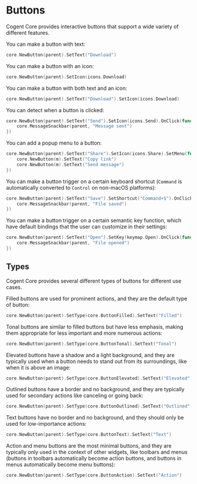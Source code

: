 # Buttons

Cogent Core provides interactive buttons that support a wide variety of different features.

You can make a button with text:

```Go
core.NewButton(parent).SetText("Download")
```

You can make a button with an icon:

```Go
core.NewButton(parent).SetIcon(icons.Download)
```

You can make a button with both text and an icon:

```Go
core.NewButton(parent).SetText("Download").SetIcon(icons.Download)
```

You can detect when a button is clicked:

```Go
core.NewButton(parent).SetText("Send").SetIcon(icons.Send).OnClick(func(e events.Event) {
    core.MessageSnackbar(parent, "Message sent")
})
```

You can add a popup menu to a button:

```Go
core.NewButton(parent).SetText("Share").SetIcon(icons.Share).SetMenu(func(m *core.Scene) {
    core.NewButton(m).SetText("Copy link")
    core.NewButton(m).SetText("Send message")
})
```

You can make a button trigger on a certain keyboard shortcut (`Command` is automatically converted to `Control` on non-macOS platforms):

```Go
core.NewButton(parent).SetText("Save").SetShortcut("Command+S").OnClick(func(e events.Event) {
    core.MessageSnackbar(parent, "File saved")
})
```

You can make a button trigger on a certain semantic key function, which have default bindings that the user can customize in their settings:

```Go
core.NewButton(parent).SetText("Open").SetKey(keymap.Open).OnClick(func(e events.Event) {
    core.MessageSnackbar(parent, "File opened")
})
```

## Types

Cogent Core provides several different types of buttons for different use cases.

Filled buttons are used for prominent actions, and they are the default type of button:

```Go
core.NewButton(parent).SetType(core.ButtonFilled).SetText("Filled")
```

Tonal buttons are similar to filled buttons but have less emphasis, making them appropriate for less important and more numerous actions:

```Go
core.NewButton(parent).SetType(core.ButtonTonal).SetText("Tonal")
```

Elevated buttons have a shadow and a light background, and they are typically used when a button needs to stand out from its surroundings, like when it is above an image:

```Go
core.NewButton(parent).SetType(core.ButtonElevated).SetText("Elevated")
```

Outlined buttons have a border and no background, and they are typically used for secondary actions like canceling or going back:

```Go
core.NewButton(parent).SetType(core.ButtonOutlined).SetText("Outlined")
```

Text buttons have no border and no background, and they should only be used for low-importance actions:

```Go
core.NewButton(parent).SetType(core.ButtonText).SetText("Text")
```

Action and menu buttons are the most minimal buttons, and they are typically only used in the context of other widgets, like toolbars and menus (buttons in toolbars automatically become action buttons, and buttons in menus automatically become menu buttons):

```Go
core.NewButton(parent).SetType(core.ButtonAction).SetText("Action")
```